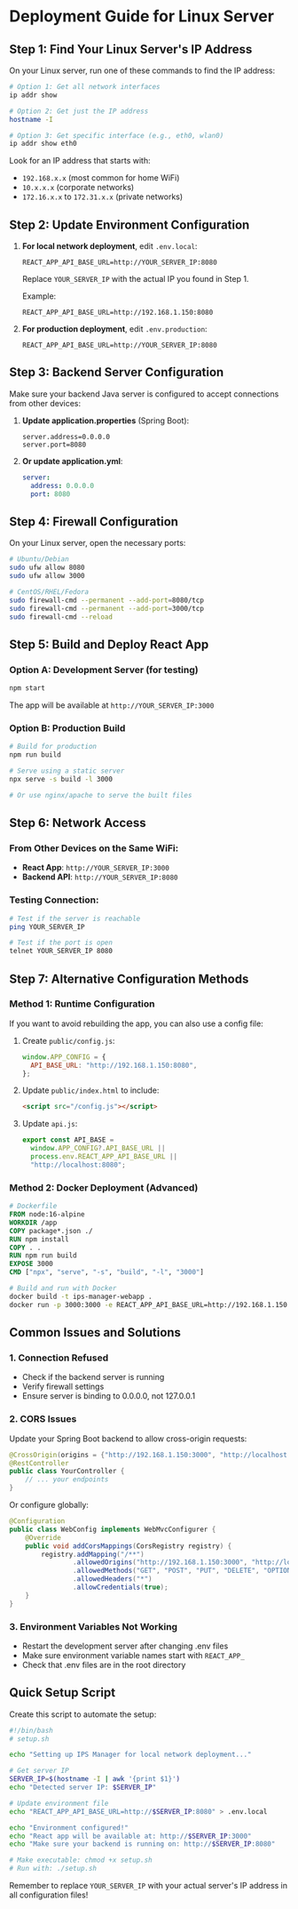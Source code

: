 # Deployment Guide for Linux Server

## Step 1: Find Your Linux Server's IP Address

On your Linux server, run one of these commands to find the IP address:

```bash
# Option 1: Get all network interfaces
ip addr show

# Option 2: Get just the IP address
hostname -I

# Option 3: Get specific interface (e.g., eth0, wlan0)
ip addr show eth0
```

Look for an IP address that starts with:

- `192.168.x.x` (most common for home WiFi)
- `10.x.x.x` (corporate networks)
- `172.16.x.x` to `172.31.x.x` (private networks)

## Step 2: Update Environment Configuration

1. **For local network deployment**, edit `.env.local`:

   ```
   REACT_APP_API_BASE_URL=http://YOUR_SERVER_IP:8080
   ```

   Replace `YOUR_SERVER_IP` with the actual IP you found in Step 1.

   Example:

   ```
   REACT_APP_API_BASE_URL=http://192.168.1.150:8080
   ```

2. **For production deployment**, edit `.env.production`:
   ```
   REACT_APP_API_BASE_URL=http://YOUR_SERVER_IP:8080
   ```

## Step 3: Backend Server Configuration

Make sure your backend Java server is configured to accept connections from other devices:

1. **Update application.properties** (Spring Boot):

   ```properties
   server.address=0.0.0.0
   server.port=8080
   ```

2. **Or update application.yml**:
   ```yaml
   server:
     address: 0.0.0.0
     port: 8080
   ```

## Step 4: Firewall Configuration

On your Linux server, open the necessary ports:

```bash
# Ubuntu/Debian
sudo ufw allow 8080
sudo ufw allow 3000

# CentOS/RHEL/Fedora
sudo firewall-cmd --permanent --add-port=8080/tcp
sudo firewall-cmd --permanent --add-port=3000/tcp
sudo firewall-cmd --reload
```

## Step 5: Build and Deploy React App

### Option A: Development Server (for testing)

```bash
npm start
```

The app will be available at `http://YOUR_SERVER_IP:3000`

### Option B: Production Build

```bash
# Build for production
npm run build

# Serve using a static server
npx serve -s build -l 3000

# Or use nginx/apache to serve the built files
```

## Step 6: Network Access

### From Other Devices on the Same WiFi:

- **React App**: `http://YOUR_SERVER_IP:3000`
- **Backend API**: `http://YOUR_SERVER_IP:8080`

### Testing Connection:

```bash
# Test if the server is reachable
ping YOUR_SERVER_IP

# Test if the port is open
telnet YOUR_SERVER_IP 8080
```

## Step 7: Alternative Configuration Methods

### Method 1: Runtime Configuration

If you want to avoid rebuilding the app, you can also use a config file:

1. Create `public/config.js`:

   ```javascript
   window.APP_CONFIG = {
     API_BASE_URL: "http://192.168.1.150:8080",
   };
   ```

2. Update `public/index.html` to include:

   ```html
   <script src="/config.js"></script>
   ```

3. Update `api.js`:
   ```javascript
   export const API_BASE =
     window.APP_CONFIG?.API_BASE_URL ||
     process.env.REACT_APP_API_BASE_URL ||
     "http://localhost:8080";
   ```

### Method 2: Docker Deployment (Advanced)

```dockerfile
# Dockerfile
FROM node:16-alpine
WORKDIR /app
COPY package*.json ./
RUN npm install
COPY . .
RUN npm run build
EXPOSE 3000
CMD ["npx", "serve", "-s", "build", "-l", "3000"]
```

```bash
# Build and run with Docker
docker build -t ips-manager-webapp .
docker run -p 3000:3000 -e REACT_APP_API_BASE_URL=http://192.168.1.150:8080 ips-manager-webapp
```

## Common Issues and Solutions

### 1. Connection Refused

- Check if the backend server is running
- Verify firewall settings
- Ensure server is binding to 0.0.0.0, not 127.0.0.1

### 2. CORS Issues

Update your Spring Boot backend to allow cross-origin requests:

```java
@CrossOrigin(origins = {"http://192.168.1.150:3000", "http://localhost:3000"})
@RestController
public class YourController {
    // ... your endpoints
}
```

Or configure globally:

```java
@Configuration
public class WebConfig implements WebMvcConfigurer {
    @Override
    public void addCorsMappings(CorsRegistry registry) {
        registry.addMapping("/**")
                .allowedOrigins("http://192.168.1.150:3000", "http://localhost:3000")
                .allowedMethods("GET", "POST", "PUT", "DELETE", "OPTIONS")
                .allowedHeaders("*")
                .allowCredentials(true);
    }
}
```

### 3. Environment Variables Not Working

- Restart the development server after changing .env files
- Make sure environment variable names start with `REACT_APP_`
- Check that .env files are in the root directory

## Quick Setup Script

Create this script to automate the setup:

```bash
#!/bin/bash
# setup.sh

echo "Setting up IPS Manager for local network deployment..."

# Get server IP
SERVER_IP=$(hostname -I | awk '{print $1}')
echo "Detected server IP: $SERVER_IP"

# Update environment file
echo "REACT_APP_API_BASE_URL=http://$SERVER_IP:8080" > .env.local

echo "Environment configured!"
echo "React app will be available at: http://$SERVER_IP:3000"
echo "Make sure your backend is running on: http://$SERVER_IP:8080"

# Make executable: chmod +x setup.sh
# Run with: ./setup.sh
```

Remember to replace `YOUR_SERVER_IP` with your actual server's IP address in all configuration files!
